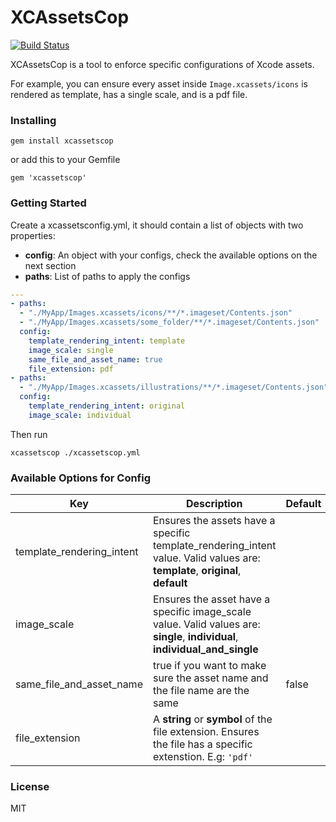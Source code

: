 # XCAssetsCop

[![Build Status](https://travis-ci.org/alaphao/xcassetscop.svg?branch=master)](https://travis-ci.org/alaphao/xcassetscop)

XCAssetsCop is a tool to enforce specific configurations of Xcode assets.

For example, you can ensure every asset inside `Image.xcassets/icons` is rendered as template, has a single scale, and is a pdf file.

### Installing
```
gem install xcassetscop
```

or add this to your Gemfile
```
gem 'xcassetscop'
```

### Getting Started
Create a xcassetsconfig.yml, it should contain a list of objects with two properties:

- **config**: An object with your configs, check the available options on the next section
- **paths**: List of paths to apply the configs 


```yaml
---
- paths:
  - "./MyApp/Images.xcassets/icons/**/*.imageset/Contents.json"
  - "./MyApp/Images.xcassets/some_folder/**/*.imageset/Contents.json"
  config:
    template_rendering_intent: template
    image_scale: single
    same_file_and_asset_name: true
    file_extension: pdf
- paths:
  - "./MyApp/Images.xcassets/illustrations/**/*.imageset/Contents.json"
  config:
    template_rendering_intent: original
    image_scale: individual
```

Then run
```
xcassetscop ./xcassetscop.yml
```

### Available Options for Config

| Key | Description | Default |
| --- | --- | --- |
| template_rendering_intent | Ensures the assets have a specific template_rendering_intent value. Valid values are: **template**, **original**, **default** | |
| image_scale | Ensures the asset have a specific image_scale value. Valid values are: **single**, **individual**, **individual_and_single** | |
| same_file_and_asset_name | true if you want to make sure the asset name and the file name are the same  | false |
| file_extension | A **string** or **symbol** of the file extension. Ensures the file has a specific extenstion. E.g: `'pdf'` | |

### License

MIT

